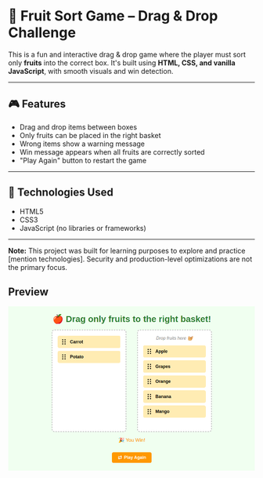 # 🍎 Fruit Sort Game – Drag & Drop Challenge

This is a fun and interactive drag & drop game where the player must sort only **fruits** into the correct box. It's built using **HTML, CSS, and vanilla JavaScript**, with smooth visuals and win detection.

---

## 🎮 Features

- Drag and drop items between boxes
- Only fruits can be placed in the right basket
- Wrong items show a warning message
- Win message appears when all fruits are correctly sorted
- "Play Again" button to restart the game

---

## 🚀 Technologies Used

- HTML5
- CSS3
- JavaScript (no libraries or frameworks)

---

**Note:** This project was built for learning purposes to explore and practice [mention technologies]. Security and production-level optimizations are not the primary focus.

## Preview

![Drag & grop](/pic.png)

